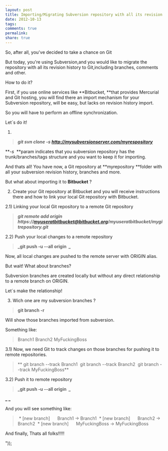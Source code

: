 ```yaml
---
layout: post
title: Importing/Migrating Subversion repository with all its revision history to Git - Bitbucket
date: 2012-10-13
tags: 
comments: true
permalink:
share: true
---
```


So, after all, you've decided to take a chance on Git

But today, you're using Subversion,and you would like to migrate the repository with all its revision history to Git,including branches, comments and other.

How to do it?

First, if you use online services like **Bitbucket, **that provides Mercurial and Git hosting, you will find there an import mechanism for your Subversion repository, will be easy, but lacks on revision history import.

So you will have to perform an offline synchronization.

Let´s do it!

1)


> **_git svn clone -s http://mysubversionserver.com/myrespository_**

**_-s_  **param indicates that you subversion repository has the trunk/branches/tags structure and you want to keep it for importing. 




And thats all! You have now, a Git repository at **myrepository **folder with all your subversion revision history, branches and more.




But what about importing it to **Bitbucket** ?




2) Create your Git repository at Bitbucket and you will receive instructions there and how to link your local Git repository with Bitbucket.




2.1) Linking your local Git repository to a remote Git repository




> _**git remote add origin
https://myuseratbitbucket@bitbucket.org/myuseratbitbucket/mygitrepository.git**_




2.2) Push your local changes to a remote repository




> **_git push -u --all origin  _**

Now, all local changes are pushed to the remote server with ORIGIN alias.




But wait! What about branches?




Subversion branches are created locally but without any direct relationship to a remote branch on ORIGIN.




Let´s make the relationship!




3) Wich one are my subversion branches ?




> **git branch -r**




Will show those branches imported from subversion. 

Something like:




> Branch1
Branch2
MyFuckingBoss




3.1) Now, we need Git to track changes on those branches for pushing it to remote repositories.




> ** git branch --track Branch1
 git branch --track Branch2
 git branch --track MyFuckingBoss**




3.2) Push it to remote repository




> **_git push -u --all origin  _**

**_
_**

And you will see something like:




>  * [new branch]      Branch1 -> Branch1
 * [new branch]      Branch2 -> Branch2
 * [new branch]      MyFuckingBoss -> MyFuckingBoss







And finally, Thats all folks!!!!!




"));